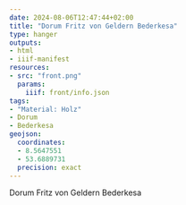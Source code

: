 ```yaml
---
date: 2024-08-06T12:47:44+02:00
title: "Dorum Fritz von Geldern Bederkesa"
type: hanger
outputs:
- html
- iiif-manifest
resources:
- src: "front.png"
  params:
    iiif: front/info.json
tags:
- "Material: Holz"
- Dorum
- Bederkesa
geojson:
  coordinates:
  - 8.5647551
  - 53.6889731
  precision: exact
---
```

Dorum
Fritz von Geldern
Bederkesa

